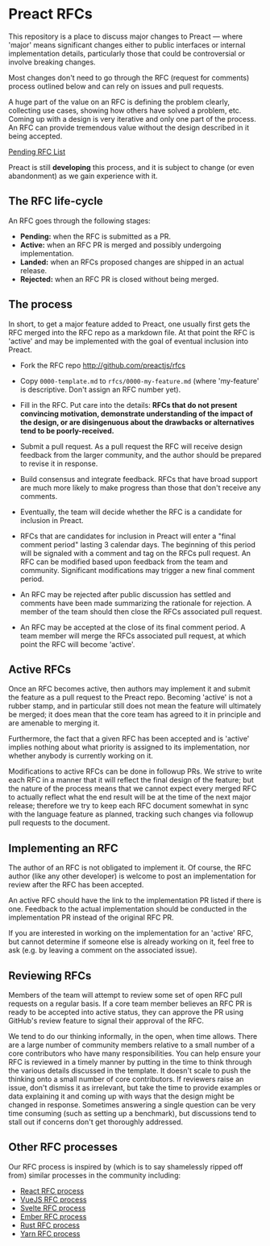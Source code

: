 # Preact RFCs

This repository is a place to discuss major changes to Preact — where 'major'
means significant changes either to public interfaces or internal implementation
details, particularly those that could be controversial or involve breaking
changes.

Most changes don't need to go through the RFC (request for comments) process
outlined below and can rely on issues and pull requests.

A huge part of the value on an RFC is defining the problem clearly, collecting
use cases, showing how others have solved a problem, etc. Coming up with a
design is very iterative and only one part of the process. An RFC can provide
tremendous value without the design described in it being accepted.

[Pending RFC List](https://github.com/preactjs/rfcs/pulls)

Preact is still **developing** this process, and it is subject to change (or
even abandonment) as we gain experience with it.

## The RFC life-cycle

An RFC goes through the following stages:

- **Pending:** when the RFC is submitted as a PR.
- **Active:** when an RFC PR is merged and possibly undergoing implementation.
- **Landed:** when an RFCs proposed changes are shipped in an actual release.
- **Rejected:** when an RFC PR is closed without being merged.

## The process

In short, to get a major feature added to Preact, one usually first gets the RFC
merged into the RFC repo as a markdown file. At that point the RFC is 'active'
and may be implemented with the goal of eventual inclusion into Preact.

* Fork the RFC repo http://github.com/preactjs/rfcs

* Copy `0000-template.md` to `rfcs/0000-my-feature.md` (where 'my-feature' is
  descriptive. Don't assign an RFC number yet).

* Fill in the RFC. Put care into the details: **RFCs that do not present
  convincing motivation, demonstrate understanding of the impact of the design,
  or are disingenuous about the drawbacks or alternatives tend to be
  poorly-received.**

* Submit a pull request. As a pull request the RFC will receive design feedback
  from the larger community, and the author should be prepared to revise it in
  response.

* Build consensus and integrate feedback. RFCs that have broad support are much
  more likely to make progress than those that don't receive any comments.

* Eventually, the team will decide whether the RFC is a candidate for inclusion
  in Preact.

* RFCs that are candidates for inclusion in Preact will enter a "final comment
  period" lasting 3 calendar days. The beginning of this period will be signaled
  with a comment and tag on the RFCs pull request. An RFC can be modified based
  upon feedback from the team and community. Significant modifications may
  trigger a new final comment period.

* An RFC may be rejected after public discussion has settled and comments have
  been made summarizing the rationale for rejection. A member of the team should
  then close the RFCs associated pull request.

* An RFC may be accepted at the close of its final comment period. A team member
  will merge the RFCs associated pull request, at which point the RFC will
  become 'active'.

## Active RFCs

Once an RFC becomes active, then authors may implement it and submit the feature
as a pull request to the Preact repo. Becoming 'active' is not a rubber stamp,
and in particular still does not mean the feature will ultimately be merged; it
does mean that the core team has agreed to it in principle and are amenable to
merging it.

Furthermore, the fact that a given RFC has been accepted and is 'active' implies
nothing about what priority is assigned to its implementation, nor whether
anybody is currently working on it.

Modifications to active RFCs can be done in followup PRs. We strive to write
each RFC in a manner that it will reflect the final design of the feature; but
the nature of the process means that we cannot expect every merged RFC to
actually reflect what the end result will be at the time of the next major
release; therefore we try to keep each RFC document somewhat in sync with the
language feature as planned, tracking such changes via followup pull requests to
the document.

## Implementing an RFC

The author of an RFC is not obligated to implement it. Of course, the RFC author
(like any other developer) is welcome to post an implementation for review after
the RFC has been accepted.

An active RFC should have the link to the implementation PR listed if there is
one. Feedback to the actual implementation should be conducted in the
implementation PR instead of the original RFC PR.

If you are interested in working on the implementation for an 'active' RFC, but
cannot determine if someone else is already working on it, feel free to ask
(e.g. by leaving a comment on the associated issue).

## Reviewing RFCs

Members of the team will attempt to review some set of open RFC pull requests on
a regular basis. If a core team member believes an RFC PR is ready to be
accepted into active status, they can approve the PR using GitHub's review
feature to signal their approval of the RFC.

We tend to do our thinking informally, in the open, when time allows. There are
a large number of community members relative to a small number of a core
contributors who have many responsibilities. You can help ensure your RFC is
reviewed in a timely manner by putting in the time to think through the various
details discussed in the template. It doesn't scale to push the thinking onto a
small number of core contributors. If reviewers raise an issue, don't dismiss it
as irrelevant, but take the time to provide examples or data explaining it and
coming up with ways that the design might be changed in response. Sometimes
answering a single question can be very time consuming (such as setting up a
benchmark), but discussions tend to stall out if concerns don't get thoroughly
addressed.

## Other RFC processes

Our RFC process is inspired by (which is to say shamelessly ripped off from)
similar processes in the community including:

- [React RFC process](https://github.com/reactjs/rfcs)
- [VueJS RFC process](https://github.com/vuejs/rfcs)
- [Svelte RFC process](https://github.com/sveltejs/rfcs)
- [Ember RFC process](https://github.com/emberjs/rfcs)
- [Rust RFC process](https://github.com/rust-lang/rfcs)
- [Yarn RFC process](https://github.com/yarnpkg/rfcs)
